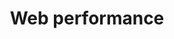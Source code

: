 ---
order: 7
view: category
lang: pt-BR

title: Web performance
description: Otimização é uma meta complexa, performance ajudar na experiência do usuário e SEO. Confira algumas dicas e boas práticas de como otimizar sua aplicação
slug: web-performance
tags: []

meta:
  - property: og:image
    content: https://htmlmoderno.com.br/html-moderno-image-share.png
  - name: twitter:image
    content: https://htmlmoderno.com.br/html-moderno-image-share.png
---